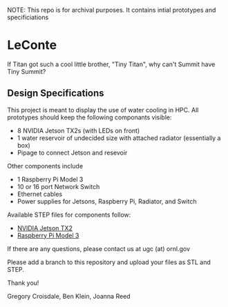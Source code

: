 NOTE: This repo is for archival purposes. It contains intial prototypes and specificiations

# LeConte

If Titan got such a cool little brother, "Tiny Titan",
 why can't Summit have Tiny Summit?

## Design Specifications

This project is meant to display the use of water cooling in HPC. All prototypes should keep the following componants visible:
 * 8 NVIDIA Jetson TX2s (with LEDs on front)
 * 1 water reservoir of undecided size with attached radiator (essentially a box)
 * Pipage to connect Jetson and resevoir

Other components include
 * 1 Raspberry Pi Model 3
 * 10 or 16 port Network Switch
 * Ethernet cables
 * Power supplies for Jetsons, Raspberry Pi, Radiator, and Switch

Available STEP files for components follow:
 * [NVIDIA Jetson TX2](refs/jetson-top_asm.rar)
 * [Raspberry Pi Model 3](refs/Raspberry_B_step.rar)

If there are any questions, please contact us at ugc (at) ornl.gov

Please add a branch to this repository and upload your files as STL and STEP.

Thank you!

Gregory Croisdale, Ben Klein, Joanna Reed
